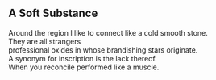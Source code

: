 A Soft Substance
----------------
Around the region I like to connect like a cold smooth stone.  
They are all strangers  
professional oxides in whose brandishing stars originate.  
A synonym for inscription is the lack thereof.  
When you reconcile performed like a muscle.  
